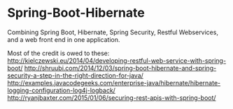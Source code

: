 # Spring-Boot-Hibernate
Combining Spring Boot, Hibernate, Spring Security, Restful Webservices, and a web front end in one application.

Most of the credit is owed to these:
http://kielczewski.eu/2014/04/developing-restful-web-service-with-spring-boot/
http://shruubi.com/2014/12/03/spring-boot-hibernate-and-spring-security-a-step-in-the-right-direction-for-java/
http://examples.javacodegeeks.com/enterprise-java/hibernate/hibernate-logging-configuration-log4j-logback/
http://ryanjbaxter.com/2015/01/06/securing-rest-apis-with-spring-boot/
